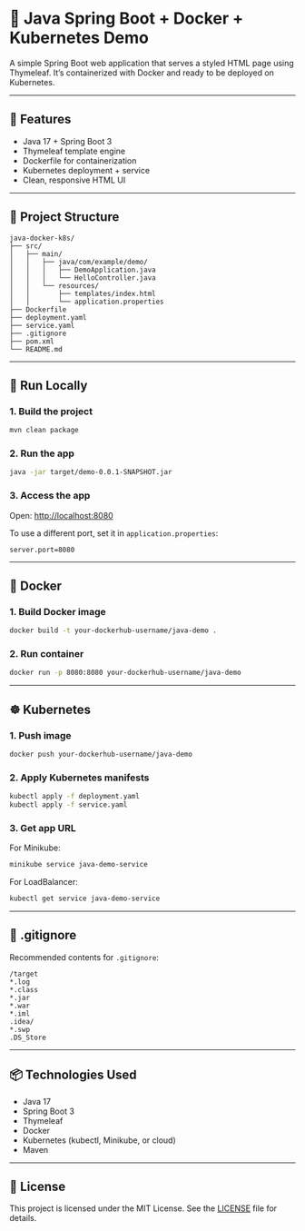 # 🚀 Java Spring Boot + Docker + Kubernetes Demo

A simple Spring Boot web application that serves a styled HTML page using Thymeleaf. It’s containerized with Docker and ready to be deployed on Kubernetes.

---

## 🌟 Features

- Java 17 + Spring Boot 3
- Thymeleaf template engine
- Dockerfile for containerization
- Kubernetes deployment + service
- Clean, responsive HTML UI

---

## 📁 Project Structure

```
java-docker-k8s/
├── src/
│   ├── main/
│   │   ├── java/com/example/demo/
│   │   │   ├── DemoApplication.java
│   │   │   └── HelloController.java
│   │   └── resources/
│   │       ├── templates/index.html
│   │       └── application.properties
├── Dockerfile
├── deployment.yaml
├── service.yaml
├── .gitignore
├── pom.xml
└── README.md
```

---

## 🧪 Run Locally

### 1. Build the project
```bash
mvn clean package
```

### 2. Run the app
```bash
java -jar target/demo-0.0.1-SNAPSHOT.jar
```

### 3. Access the app
Open: [http://localhost:8080](http://localhost:8080)

To use a different port, set it in `application.properties`:
```properties
server.port=8080
```

---

## 🐳 Docker

### 1. Build Docker image
```bash
docker build -t your-dockerhub-username/java-demo .
```

### 2. Run container
```bash
docker run -p 8080:8080 your-dockerhub-username/java-demo
```

---

## ☸️ Kubernetes

### 1. Push image
```bash
docker push your-dockerhub-username/java-demo
```

### 2. Apply Kubernetes manifests
```bash
kubectl apply -f deployment.yaml
kubectl apply -f service.yaml
```

### 3. Get app URL

For Minikube:
```bash
minikube service java-demo-service
```

For LoadBalancer:
```bash
kubectl get service java-demo-service
```

---

## 📄 .gitignore

Recommended contents for `.gitignore`:
```
/target
*.log
*.class
*.jar
*.war
*.iml
.idea/
*.swp
.DS_Store
```

---

## 📦 Technologies Used

- Java 17
- Spring Boot 3
- Thymeleaf
- Docker
- Kubernetes (kubectl, Minikube, or cloud)
- Maven

---

## 📝 License

This project is licensed under the MIT License. See the [LICENSE](LICENSE) file for details.
